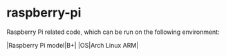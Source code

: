 # raspberry-pi
Raspberry Pi related code, which can be run on the following environment:

|Raspberry Pi model|B+|
|OS|Arch Linux ARM|
